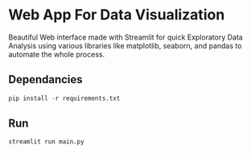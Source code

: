# Web App For Data Visualization

Beautiful Web interface made with Streamlit for quick Exploratory Data Analysis using various libraries like matplotlib, seaborn, and pandas to automate the whole process.

## Dependancies
```python
pip install -r requirements.txt
```

## Run
```shell
streamlit run main.py
```
